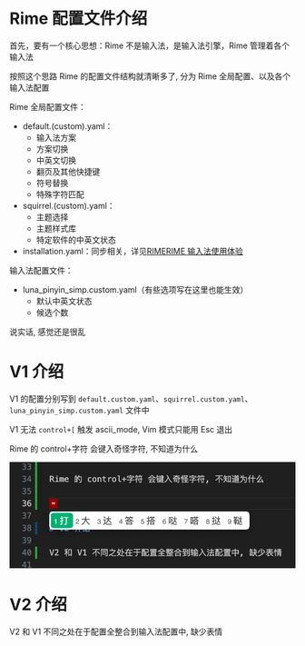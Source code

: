 # Rime 配置文件介绍

首先，要有一个核心思想：Rime 不是输入法，是输入法引擎，Rime 管理着各个输入法

按照这个思路 Rime 的配置文件结构就清晰多了, 分为 Rime 全局配置、以及各个输入法配置

Rime 全局配置文件：
- default.(custom).yaml：
	- 输入法方案
	- 方案切换
	- 中英文切换
	- 翻页及其他快捷键
	- 符号替换
	- 特殊字符匹配
- squirrel.(custom).yaml：
	- 主题选择
	- 主题样式库
	- 特定软件的中英文状态
- installation.yaml：同步相关，详见[RIMERIME 输入法使用体验](https://zhaohongxuan.github.io/2024/03/20/most-powerful-input-method-rime/)

输入法配置文件：
- luna_pinyin_simp.custom.yaml（有些选项写在这里也能生效）
	- 默认中英文状态
	- 候选个数

说实话, 感觉还是很乱

# V1 介绍

V1 的配置分别写到 `default.custom.yaml`、`squirrel.custom.yaml`、`luna_pinyin_simp.custom.yaml` 文件中

V1 无法 `control+[` 触发 ascii_mode, Vim 模式只能用 Esc 退出

Rime 的 control+字符 会键入奇怪字符, 不知道为什么

![Rime Strange Text](image.png)

# V2 介绍

V2 和 V1 不同之处在于配置全整合到输入法配置中, 缺少表情